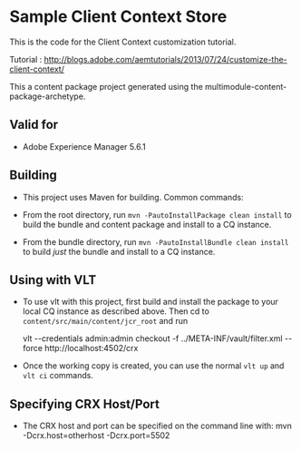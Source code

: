 Sample Client Context Store
===========================

This is the code for the Client Context customization tutorial.

Tutorial : http://blogs.adobe.com/aemtutorials/2013/07/24/customize-the-client-context/

This a content package project generated using the multimodule-content-package-archetype.

Valid for
---------
* Adobe Experience Manager 5.6.1


Building
--------

* This project uses Maven for building. Common commands:

* From the root directory, run ``mvn -PautoInstallPackage clean install`` to build the bundle and content package and install to a CQ instance.

* From the bundle directory, run ``mvn -PautoInstallBundle clean install`` to build *just* the bundle and install to a CQ instance.

Using with VLT
--------------

* To use vlt with this project, first build and install the package to your local CQ instance as described above. Then cd to `content/src/main/content/jcr_root` and run

    vlt --credentials admin:admin checkout -f ../META-INF/vault/filter.xml --force http://localhost:4502/crx

* Once the working copy is created, you can use the normal ``vlt up`` and ``vlt ci`` commands.

Specifying CRX Host/Port
------------------------

* The CRX host and port can be specified on the command line with:
mvn -Dcrx.host=otherhost -Dcrx.port=5502 <goals>


